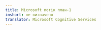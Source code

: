 ```yaml
---
title: Microsoft потік план-1
inshort: не визначено
translator: Microsoft Cognitive Services
---
```




